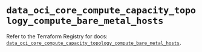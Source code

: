 # `data_oci_core_compute_capacity_topology_compute_bare_metal_hosts`

Refer to the Terraform Registry for docs: [`data_oci_core_compute_capacity_topology_compute_bare_metal_hosts`](https://registry.terraform.io/providers/oracle/oci/6.37.0/docs/data-sources/core_compute_capacity_topology_compute_bare_metal_hosts).

